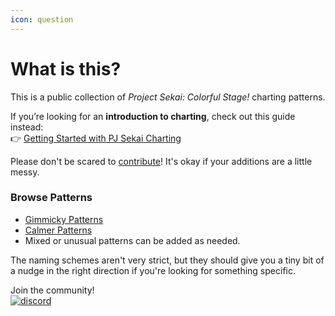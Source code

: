 ```yaml
---
icon: question
---
```


# What is this?

This is a public collection of _Project Sekai: Colorful Stage!_ charting patterns.

If you’re looking for an **introduction to charting**, check out this guide instead:\
👉 [Getting Started with PJ Sekai Charting](https://sekai-guide.tootiejin.com/getting-started/start-here)

Please don't be scared to [contribute](https://mmwpatterns.gitbook.io/mmwpatterns/info/how-can-i-contribute)! It's okay if your additions are a little messy.

### Browse Patterns

* [Gimmicky Patterns](https://mmwpatterns.gitbook.io/mmwpatterns/gimmicks/)
* [Calmer Patterns](https://mmwpatterns.gitbook.io/mmwpatterns/basic/)
* Mixed or unusual patterns can be added as needed.

The naming schemes aren't very strict, but they should give you a tiny bit of a nudge in the right direction if you're looking for something specific.



Join the community! <br>
<a href = "https://discord.gg/D8JD7DRBQb"><img src = "https://cdn.prod.website-files.com/6257adef93867e50d84d30e2/67d00cf7266d2c75571aebde_Example.svg" alt = "discord"></a>

